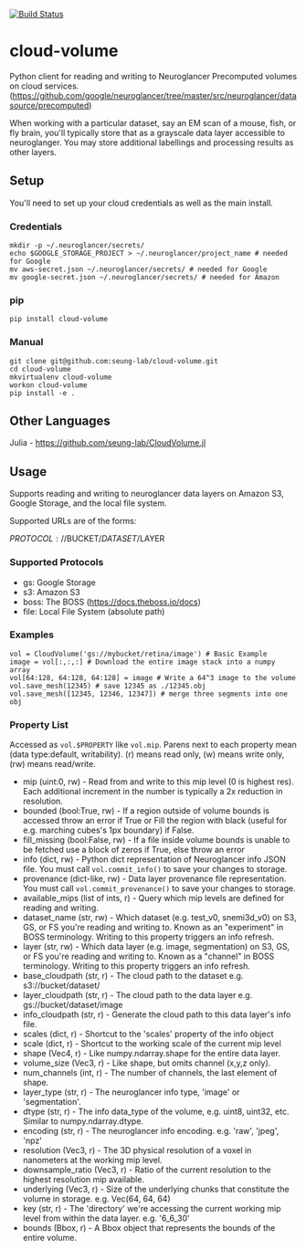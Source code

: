 [![Build Status](https://travis-ci.org/seung-lab/cloud-volume.svg?branch=master)](https://travis-ci.org/seung-lab/cloud-volume)

# cloud-volume

Python client for reading and writing to Neuroglancer Precomputed volumes on cloud services. (https://github.com/google/neuroglancer/tree/master/src/neuroglancer/datasource/precomputed)

When working with a particular dataset, say an EM scan of a mouse, fish, or fly brain, you'll typically store that as a grayscale data layer accessible to neuroglanger. You may store additional labellings and processing results as other layers.

## Setup

You'll need to set up your cloud credentials as well as the main install.

### Credentials

```
mkdir -p ~/.neuroglancer/secrets/
echo $GOOGLE_STORAGE_PROJECT > ~/.neuroglancer/project_name # needed for Google
mv aws-secret.json ~/.neuroglancer/secrets/ # needed for Google
mv google-secret.json ~/.neuroglancer/secrets/ # needed for Amazon
```

### pip

```
pip install cloud-volume
```

### Manual
```
git clone git@github.com:seung-lab/cloud-volume.git
cd cloud-volume
mkvirtualenv cloud-volume
workon cloud-volume
pip install -e .
```

## Other Languages

Julia - https://github.com/seung-lab/CloudVolume.jl

## Usage

Supports reading and writing to neuroglancer data layers on Amazon S3, Google Storage, and the local file system.

Supported URLs are of the forms:

$PROTOCOL://$BUCKET/$DATASET/$LAYER  

### Supported Protocols 
* gs:   Google Storage
* s3:   Amazon S3
* boss: The BOSS (https://docs.theboss.io/docs)
* file: Local File System (absolute path)

### Examples

```
vol = CloudVolume('gs://mybucket/retina/image') # Basic Example
image = vol[:,:,:] # Download the entire image stack into a numpy array
vol[64:128, 64:128, 64:128] = image # Write a 64^3 image to the volume
vol.save_mesh(12345) # save 12345 as ./12345.obj
vol.save_mesh([12345, 12346, 12347]) # merge three segments into one obj
```

### Property List

Accessed as `vol.$PROPERTY` like `vol.mip`. Parens next to each property mean (data type:default, writability). (r) means read only, (w) means write only, (rw) means read/write.

* mip (uint:0, rw) - Read from and write to this mip level (0 is highest res). Each additional increment in the number is typically a 2x reduction in resolution.
* bounded (bool:True, rw) - If a region outside of volume bounds is accessed throw an error if True or Fill the region with black (useful for e.g. marching cubes's 1px boundary) if False.
* fill_missing (bool:False, rw) - If a file inside volume bounds is unable to be fetched use a block of zeros if True, else throw an error
* info (dict, rw) - Python dict representation of Neuroglancer info JSON file. You must call `vol.commit_info()` to save your changes to storage.
* provenance (dict-like, rw) - Data layer provenance file representation. You must call `vol.commit_provenance()` to save your changes to storage.
* available_mips (list of ints, r) - Query which mip levels are defined for reading and writing.
* dataset_name (str, rw) - Which dataset (e.g. test_v0, snemi3d_v0) on S3, GS, or FS you're reading and writing to. Known as an "experiment" in BOSS terminology. Writing to this property triggers an info refresh.
* layer (str, rw) - Which data layer (e.g. image, segmentation) on S3, GS, or FS you're reading and writing to. Known as a "channel" in BOSS terminology. Writing to this property triggers an info refresh.
* base_cloudpath (str, r) - The cloud path to the dataset e.g. s3://bucket/dataset/
* layer_cloudpath (str, r) - The cloud path to the data layer e.g. gs://bucket/dataset/image
* info_cloudpath (str, r) - Generate the cloud path to this data layer's info file.
* scales (dict, r) - Shortcut to the 'scales' property of the info object
* scale (dict, r) - Shortcut to the working scale of the current mip level
* shape (Vec4, r) - Like numpy.ndarray.shape for the entire data layer. 
* volume_size (Vec3, r) - Like shape, but omits channel (x,y,z only). 
* num_channels (int, r) - The number of channels, the last element of shape. 
* layer_type (str, r) - The neuroglancer info type, 'image' or 'segmentation'.
* dtype (str, r) - The info data_type of the volume, e.g. uint8, uint32, etc. Similar to numpy.ndarray.dtype.
* encoding (str, r) - The neuroglancer info encoding. e.g. 'raw', 'jpeg', 'npz'
* resolution (Vec3, r) - The 3D physical resolution of a voxel in nanometers at the working mip level.
* downsample_ratio (Vec3, r) - Ratio of the current resolution to the highest resolution mip available.
* underlying (Vec3, r) - Size of the underlying chunks that constitute the volume in storage. e.g. Vec(64, 64, 64)
* key (str, r) - The 'directory' we're accessing the current working mip level from within the data layer. e.g. '6_6_30'
* bounds (Bbox, r) - A Bbox object that represents the bounds of the entire volume.



